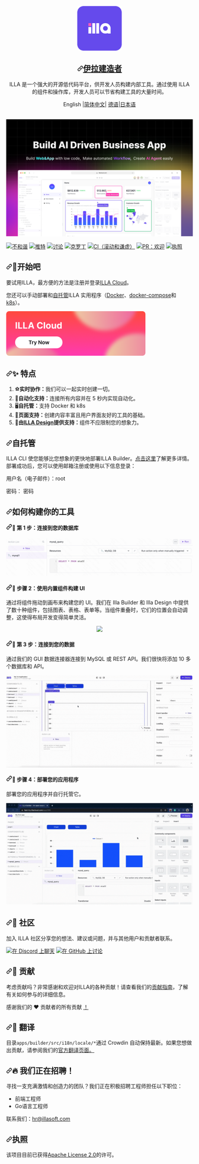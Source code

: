 <div class="Box-sc-g0xbh4-0 bJMeLZ js-snippet-clipboard-copy-unpositioned" data-hpc="true"><article class="markdown-body entry-content container-lg" itemprop="text"><div align="center" dir="auto">
  <a href="https://cloud.illacloud.com?utm_source=github&amp;utm_medium=readme&amp;utm_campaign=github-readme" rel="nofollow">
    <img alt="伊拉设计标志" width="120px" height="120px" src="https://github.com/illacloud/.github/raw/main/assets/images/illa-logo.svg" style="max-width: 100%;">
  </a>
</div>
<h1 align="center" tabindex="-1" dir="auto"><a id="user-content-illa-builder-" class="anchor" aria-hidden="true" tabindex="-1" href="#illa-builder-"><svg class="octicon octicon-link" viewBox="0 0 16 16" version="1.1" width="16" height="16" aria-hidden="true"><path d="m7.775 3.275 1.25-1.25a3.5 3.5 0 1 1 4.95 4.95l-2.5 2.5a3.5 3.5 0 0 1-4.95 0 .751.751 0 0 1 .018-1.042.751.751 0 0 1 1.042-.018 1.998 1.998 0 0 0 2.83 0l2.5-2.5a2.002 2.002 0 0 0-2.83-2.83l-1.25 1.25a.751.751 0 0 1-1.042-.018.751.751 0 0 1-.018-1.042Zm-4.69 9.64a1.998 1.998 0 0 0 2.83 0l1.25-1.25a.751.751 0 0 1 1.042.018.751.751 0 0 1 .018 1.042l-1.25 1.25a3.5 3.5 0 1 1-4.95-4.95l2.5-2.5a3.5 3.5 0 0 1 4.95 0 .751.751 0 0 1-.018 1.042.751.751 0 0 1-1.042.018 1.998 1.998 0 0 0-2.83 0l-2.5 2.5a1.998 1.998 0 0 0 0 2.83Z"></path></svg></a><a href="https://cloud.illacloud.com?utm_source=github&amp;utm_medium=readme&amp;utm_campaign=github-readme" rel="nofollow"><font style="vertical-align: inherit;"><font style="vertical-align: inherit;">伊拉建造者</font></font></a> </h1>
<p align="center" dir="auto"><font style="vertical-align: inherit;"><font style="vertical-align: inherit;">ILLA 是一个强大的开源低代码平台，供开发人员构建内部工具。</font><font style="vertical-align: inherit;">通过使用 ILLA 的组件和操作库，开发人员可以节省构建工具的大量时间。</font></font></p>
<div align="center" dir="auto"><font style="vertical-align: inherit;"><font style="vertical-align: inherit;">
English |</font></font><a href="https://github.com/illacloud/illa-builder/blob/beta/README-CN.md"><font style="vertical-align: inherit;"><font style="vertical-align: inherit;">简体中文</font></font></a><font style="vertical-align: inherit;"><font style="vertical-align: inherit;">| </font></font><a href="https://github.com/illacloud/illa-builder/blob/beta/README-DE.md"><font style="vertical-align: inherit;"><font style="vertical-align: inherit;">德语</font></font></a><font style="vertical-align: inherit;"><font style="vertical-align: inherit;">|</font></font><a href="https://github.com/illacloud/illa-builder/blob/beta/README-JP.md"><font style="vertical-align: inherit;"><font style="vertical-align: inherit;">日本语</font></font></a>
</div>
<br>
<p align="center" dir="auto">
<a href="https://cloud.illacloud.com?utm_source=github&amp;utm_medium=readme&amp;utm_campaign=github-readme" rel="nofollow">
  <img width="800" alt="GitHub(1)" src="https://github.com/illacloud/.github/raw/main/assets/2024/Jan/GitHub%20-%20Readme.png" style="max-width: 100%;">
</a>
</p>
<p dir="auto"><a href="https://discord.gg/illacloud" rel="nofollow"><img src="https://camo.githubusercontent.com/ddbf41573444234433cf6de2659ef56d3b13c5be14969bcb049ee02ebbe0d721/68747470733a2f2f696d672e736869656c64732e696f2f62616467652f636861742d446973636f72642d3732383944413f6c6f676f3d646973636f7264" alt="不和谐" data-canonical-src="https://img.shields.io/badge/chat-Discord-7289DA?logo=discord" style="max-width: 100%;"></a>
<a href="https://twitter.com/illacloudHQ" rel="nofollow"><img src="https://camo.githubusercontent.com/96f966e941ce7cb1a3475d279c142a8d5dda17370130df95272182147f5af66a/68747470733a2f2f696d672e736869656c64732e696f2f62616467652f547769747465722d3144413146323f6c6f676f3d78266c6f676f436f6c6f723d7768697465" alt="推特" data-canonical-src="https://img.shields.io/badge/Twitter-1DA1F2?logo=x&amp;logoColor=white" style="max-width: 100%;"></a>
<a href="https://github.com/orgs/illacloud/discussions"><img src="https://camo.githubusercontent.com/5ccf68bcf33036de63c4c00779b451b3985faee5a22f2c30801c03a14e722994/68747470733a2f2f696d672e736869656c64732e696f2f62616467652f64697363757373696f6e732d4769744875622d3333333333333f6c6f676f3d676974687562" alt="讨论" data-canonical-src="https://img.shields.io/badge/discussions-GitHub-333333?logo=github" style="max-width: 100%;"></a>
<a href="https://crowdin.com/project/illa-builder" rel="nofollow"><img src="https://camo.githubusercontent.com/5c2ecb6f55406d54f94fc382291cdb6643a186b916dc21ba8c2c6c4ffee21d6c/68747470733a2f2f6261646765732e63726f7764696e2e6e65742f696c6c612d6275696c6465722f6c6f63616c697a65642e737667" alt="克罗丁" data-canonical-src="https://badges.crowdin.net/illa-builder/localized.svg" style="max-width: 100%;"></a>
<a href="https://github.com/illacloud/illa-builder/actions/workflows/build-docker.yml?query=branch%3Amain"><img src="https://github.com/illacloud/illa-builder/actions/workflows/build-docker.yml/badge.svg?query=branch%3Amain" alt="CI（滚动和谦虚）" style="max-width: 100%;"></a>
<a href="https://github.com/illacloud/illa-builder/pulls"><img src="https://camo.githubusercontent.com/656a761e31f370070b46fce93a19631cf370a6ae0c9218439e4fca8a43f671cd/68747470733a2f2f696d672e736869656c64732e696f2f62616467652f50523a732d77656c636f6d652d627269676874677265656e2e737667" alt="PR：欢迎" data-canonical-src="https://img.shields.io/badge/PR:s-welcome-brightgreen.svg" style="max-width: 100%;"></a>
<a href="https://www.apache.org/licenses/LICENSE-2.0.html" rel="nofollow"><img src="https://camo.githubusercontent.com/df64191082b04ffbf30691bc304480387b825b419a73e3df02bbca446fc806d7/68747470733a2f2f696d672e736869656c64732e696f2f62616467652f6c6963656e73652d417061636865253230322d3445423142412e7376673f7374796c653d736f6369616c666c61742d73717561726526" alt="执照" data-canonical-src="https://img.shields.io/badge/license-Apache%202-4EB1BA.svg?style=socialflat-square&amp;" style="max-width: 100%;"></a></p>
<h2 tabindex="-1" dir="auto"><a id="user-content-get-started" class="anchor" aria-hidden="true" tabindex="-1" href="#get-started"><svg class="octicon octicon-link" viewBox="0 0 16 16" version="1.1" width="16" height="16" aria-hidden="true"><path d="m7.775 3.275 1.25-1.25a3.5 3.5 0 1 1 4.95 4.95l-2.5 2.5a3.5 3.5 0 0 1-4.95 0 .751.751 0 0 1 .018-1.042.751.751 0 0 1 1.042-.018 1.998 1.998 0 0 0 2.83 0l2.5-2.5a2.002 2.002 0 0 0-2.83-2.83l-1.25 1.25a.751.751 0 0 1-1.042-.018.751.751 0 0 1-.018-1.042Zm-4.69 9.64a1.998 1.998 0 0 0 2.83 0l1.25-1.25a.751.751 0 0 1 1.042.018.751.751 0 0 1 .018 1.042l-1.25 1.25a3.5 3.5 0 1 1-4.95-4.95l2.5-2.5a3.5 3.5 0 0 1 4.95 0 .751.751 0 0 1-.018 1.042.751.751 0 0 1-1.042.018 1.998 1.998 0 0 0-2.83 0l-2.5 2.5a1.998 1.998 0 0 0 0 2.83Z"></path></svg></a><font style="vertical-align: inherit;"><font style="vertical-align: inherit;">🚀开始吧</font></font></h2>
<p dir="auto"><font style="vertical-align: inherit;"><font style="vertical-align: inherit;">要试用ILLA，最方便的方法是注册并登录</font></font><a href="https://cloud.illacloud.com?utm_source=github&amp;utm_medium=readme&amp;utm_campaign=github-readme" rel="nofollow"><font style="vertical-align: inherit;"><font style="vertical-align: inherit;">ILLA Cloud</font></font></a><font style="vertical-align: inherit;"><font style="vertical-align: inherit;">。</font></font></p>
<p dir="auto"><font style="vertical-align: inherit;"><font style="vertical-align: inherit;">您还可以手动部署和</font></font><a href="https://docs.illacloud.com/self-hosted-deployment/" rel="nofollow"><font style="vertical-align: inherit;"><font style="vertical-align: inherit;">自托管</font></font></a><font style="vertical-align: inherit;"><font style="vertical-align: inherit;">ILLA 实用程序（</font></font><a href="https://www.docker.com/" rel="nofollow"><font style="vertical-align: inherit;"><font style="vertical-align: inherit;">Docker</font></font></a><font style="vertical-align: inherit;"><font style="vertical-align: inherit;">、</font></font><a href="https://docs.docker.com/compose/" rel="nofollow"><font style="vertical-align: inherit;"><font style="vertical-align: inherit;">docker-compose</font></font></a><font style="vertical-align: inherit;"><font style="vertical-align: inherit;">和</font></font><a href="https://kubernetes.io/" rel="nofollow"><font style="vertical-align: inherit;"><font style="vertical-align: inherit;">k8s</font></font></a><font style="vertical-align: inherit;"><font style="vertical-align: inherit;">）。</font></font></p>
<p dir="auto">
  <a href="https://cloud.illacloud.com?utm_source=github&amp;utm_medium=readme&amp;utm_campaign=github-readme" rel="nofollow"><img src="https://raw.githubusercontent.com/illacloud/.github/main/assets/images/ILLA%20Cloud.png" height="120" style="max-width: 100%;">
</a></p>
<h2 tabindex="-1" dir="auto"><a id="user-content--features" class="anchor" aria-hidden="true" tabindex="-1" href="#-features"><svg class="octicon octicon-link" viewBox="0 0 16 16" version="1.1" width="16" height="16" aria-hidden="true"><path d="m7.775 3.275 1.25-1.25a3.5 3.5 0 1 1 4.95 4.95l-2.5 2.5a3.5 3.5 0 0 1-4.95 0 .751.751 0 0 1 .018-1.042.751.751 0 0 1 1.042-.018 1.998 1.998 0 0 0 2.83 0l2.5-2.5a2.002 2.002 0 0 0-2.83-2.83l-1.25 1.25a.751.751 0 0 1-1.042-.018.751.751 0 0 1-.018-1.042Zm-4.69 9.64a1.998 1.998 0 0 0 2.83 0l1.25-1.25a.751.751 0 0 1 1.042.018.751.751 0 0 1 .018 1.042l-1.25 1.25a3.5 3.5 0 1 1-4.95-4.95l2.5-2.5a3.5 3.5 0 0 1 4.95 0 .751.751 0 0 1-.018 1.042.751.751 0 0 1-1.042.018 1.998 1.998 0 0 0-2.83 0l-2.5 2.5a1.998 1.998 0 0 0 0 2.83Z"></path></svg></a><font style="vertical-align: inherit;"><font style="vertical-align: inherit;">✨ 特点</font></font></h2>
<ol dir="auto">
<li><font style="vertical-align: inherit;"><font style="vertical-align: inherit;">⚽</font></font><strong><font style="vertical-align: inherit;"><font style="vertical-align: inherit;">实时协作：</font></font></strong><font style="vertical-align: inherit;"><font style="vertical-align: inherit;">我们可以一起实时创建一切。</font></font></li>
<li><font style="vertical-align: inherit;"><font style="vertical-align: inherit;">🤖</font></font><strong><font style="vertical-align: inherit;"><font style="vertical-align: inherit;">自动化支持：</font></font></strong><font style="vertical-align: inherit;"><font style="vertical-align: inherit;">连接所有内容并在 5 秒内实现自动化。</font></font></li>
<li><font style="vertical-align: inherit;"><font style="vertical-align: inherit;">🖥</font></font><strong><font style="vertical-align: inherit;"><font style="vertical-align: inherit;">自托管：</font></font></strong><font style="vertical-align: inherit;"><font style="vertical-align: inherit;">支持 Docker 和 k8s</font></font></li>
<li><font style="vertical-align: inherit;"><font style="vertical-align: inherit;">📝</font></font><strong><font style="vertical-align: inherit;"><font style="vertical-align: inherit;">页面支持：</font></font></strong><font style="vertical-align: inherit;"><font style="vertical-align: inherit;">创建内容丰富且用户界面友好的工具的基础。</font></font></li>
<li><font style="vertical-align: inherit;"><font style="vertical-align: inherit;">🎨</font></font><strong><font style="vertical-align: inherit;"><font style="vertical-align: inherit;">由</font></font></strong><strong><a href="https://github.com/illacloud/illa-design"><font style="vertical-align: inherit;"><font style="vertical-align: inherit;">ILLA Design</font></font></a><font style="vertical-align: inherit;"><font style="vertical-align: inherit;">提供支持：</font></font></strong><font style="vertical-align: inherit;"><font style="vertical-align: inherit;">组件不应限制您的想象力。</font></font></li>
</ol>
<h2 tabindex="-1" dir="auto"><a id="user-content-self-hosted" class="anchor" aria-hidden="true" tabindex="-1" href="#self-hosted"><svg class="octicon octicon-link" viewBox="0 0 16 16" version="1.1" width="16" height="16" aria-hidden="true"><path d="m7.775 3.275 1.25-1.25a3.5 3.5 0 1 1 4.95 4.95l-2.5 2.5a3.5 3.5 0 0 1-4.95 0 .751.751 0 0 1 .018-1.042.751.751 0 0 1 1.042-.018 1.998 1.998 0 0 0 2.83 0l2.5-2.5a2.002 2.002 0 0 0-2.83-2.83l-1.25 1.25a.751.751 0 0 1-1.042-.018.751.751 0 0 1-.018-1.042Zm-4.69 9.64a1.998 1.998 0 0 0 2.83 0l1.25-1.25a.751.751 0 0 1 1.042.018.751.751 0 0 1 .018 1.042l-1.25 1.25a3.5 3.5 0 1 1-4.95-4.95l2.5-2.5a3.5 3.5 0 0 1 4.95 0 .751.751 0 0 1-.018 1.042.751.751 0 0 1-1.042.018 1.998 1.998 0 0 0-2.83 0l-2.5 2.5a1.998 1.998 0 0 0 0 2.83Z"></path></svg></a><font style="vertical-align: inherit;"><font style="vertical-align: inherit;">自托管</font></font></h2>
<p dir="auto"><font style="vertical-align: inherit;"><font style="vertical-align: inherit;">ILLA CLI 使您能够比您想象的更快地部署ILLA Builder。</font></font><a href="https://docs.illacloud.com/self-hosted-deployment" rel="nofollow"><font style="vertical-align: inherit;"><font style="vertical-align: inherit;">点击这里</font></font></a><font style="vertical-align: inherit;"><font style="vertical-align: inherit;">了解更多详情。</font><font style="vertical-align: inherit;">部署成功后，您可以使用邮箱注册或使用以下信息登录：</font></font></p>
<p align="left" dir="auto"><font style="vertical-align: inherit;"><font style="vertical-align: inherit;">用户名（电子邮件）：root</font></font></p>
<p align="left" dir="auto"><font style="vertical-align: inherit;"><font style="vertical-align: inherit;">密码： 密码</font></font></p>
<h2 tabindex="-1" dir="auto"><a id="user-content-how-to-build-your-tool" class="anchor" aria-hidden="true" tabindex="-1" href="#how-to-build-your-tool"><svg class="octicon octicon-link" viewBox="0 0 16 16" version="1.1" width="16" height="16" aria-hidden="true"><path d="m7.775 3.275 1.25-1.25a3.5 3.5 0 1 1 4.95 4.95l-2.5 2.5a3.5 3.5 0 0 1-4.95 0 .751.751 0 0 1 .018-1.042.751.751 0 0 1 1.042-.018 1.998 1.998 0 0 0 2.83 0l2.5-2.5a2.002 2.002 0 0 0-2.83-2.83l-1.25 1.25a.751.751 0 0 1-1.042-.018.751.751 0 0 1-.018-1.042Zm-4.69 9.64a1.998 1.998 0 0 0 2.83 0l1.25-1.25a.751.751 0 0 1 1.042.018.751.751 0 0 1 .018 1.042l-1.25 1.25a3.5 3.5 0 1 1-4.95-4.95l2.5-2.5a3.5 3.5 0 0 1 4.95 0 .751.751 0 0 1-.018 1.042.751.751 0 0 1-1.042.018 1.998 1.998 0 0 0-2.83 0l-2.5 2.5a1.998 1.998 0 0 0 0 2.83Z"></path></svg></a><font style="vertical-align: inherit;"><font style="vertical-align: inherit;">如何构建你的工具</font></font></h2>
<h4 tabindex="-1" dir="auto"><a id="user-content--step-1-connect-to-your-database" class="anchor" aria-hidden="true" tabindex="-1" href="#-step-1-connect-to-your-database"><svg class="octicon octicon-link" viewBox="0 0 16 16" version="1.1" width="16" height="16" aria-hidden="true"><path d="m7.775 3.275 1.25-1.25a3.5 3.5 0 1 1 4.95 4.95l-2.5 2.5a3.5 3.5 0 0 1-4.95 0 .751.751 0 0 1 .018-1.042.751.751 0 0 1 1.042-.018 1.998 1.998 0 0 0 2.83 0l2.5-2.5a2.002 2.002 0 0 0-2.83-2.83l-1.25 1.25a.751.751 0 0 1-1.042-.018.751.751 0 0 1-.018-1.042Zm-4.69 9.64a1.998 1.998 0 0 0 2.83 0l1.25-1.25a.751.751 0 0 1 1.042.018.751.751 0 0 1 .018 1.042l-1.25 1.25a3.5 3.5 0 1 1-4.95-4.95l2.5-2.5a3.5 3.5 0 0 1 4.95 0 .751.751 0 0 1-.018 1.042.751.751 0 0 1-1.042.018 1.998 1.998 0 0 0-2.83 0l-2.5 2.5a1.998 1.998 0 0 0 0 2.83Z"></path></svg></a><font style="vertical-align: inherit;"><font style="vertical-align: inherit;">🎯 第 1 步：连接到您的数据库</font></font></h4>
<p align="center" dir="auto">
  <a href="https://cloud.illacloud.com?utm_source=github&amp;utm_medium=readme&amp;utm_campaign=github-readme" rel="nofollow">
    <img src="https://github.com/illacloud/.github/raw/main/assets/images/sql.jpeg" style="max-width: 100%;">
  </a>
</p>
<h4 tabindex="-1" dir="auto"><a id="user-content--step-2-build-ui-with-built-in-components" class="anchor" aria-hidden="true" tabindex="-1" href="#-step-2-build-ui-with-built-in-components"><svg class="octicon octicon-link" viewBox="0 0 16 16" version="1.1" width="16" height="16" aria-hidden="true"><path d="m7.775 3.275 1.25-1.25a3.5 3.5 0 1 1 4.95 4.95l-2.5 2.5a3.5 3.5 0 0 1-4.95 0 .751.751 0 0 1 .018-1.042.751.751 0 0 1 1.042-.018 1.998 1.998 0 0 0 2.83 0l2.5-2.5a2.002 2.002 0 0 0-2.83-2.83l-1.25 1.25a.751.751 0 0 1-1.042-.018.751.751 0 0 1-.018-1.042Zm-4.69 9.64a1.998 1.998 0 0 0 2.83 0l1.25-1.25a.751.751 0 0 1 1.042.018.751.751 0 0 1 .018 1.042l-1.25 1.25a3.5 3.5 0 1 1-4.95-4.95l2.5-2.5a3.5 3.5 0 0 1 4.95 0 .751.751 0 0 1-.018 1.042.751.751 0 0 1-1.042.018 1.998 1.998 0 0 0-2.83 0l-2.5 2.5a1.998 1.998 0 0 0 0 2.83Z"></path></svg></a><font style="vertical-align: inherit;"><font style="vertical-align: inherit;">🎨 步骤 2：使用内置组件构建 UI</font></font></h4>
<p dir="auto"><font style="vertical-align: inherit;"><font style="vertical-align: inherit;">通过将组件拖动到画布来构建您的 UI。</font><font style="vertical-align: inherit;">我们在 Illa Builder 和 Illa Design 中提供了数十种组件，包括图表、表格、表单等。</font><font style="vertical-align: inherit;">当组件重叠时，它们的位置会自动调整，这使得布局开发变得简单灵活。</font></font></p>
<p align="center" dir="auto">
  <animated-image data-catalyst=""><a href="https://cloud.illacloud.com?utm_source=github&amp;utm_medium=readme&amp;utm_campaign=github-readme" rel="nofollow" data-target="animated-image.originalLink">
    <img src="https://github.com/illacloud/.github/raw/main/assets/images/edit-ui-with-components.gif" style="max-width: 100%; display: inline-block;" data-target="animated-image.originalImage">
  </a>
      <span class="AnimatedImagePlayer" data-target="animated-image.player" hidden="">
        <a data-target="animated-image.replacedLink" class="AnimatedImagePlayer-images" href="https://cloud.illacloud.com/?utm_source=github&amp;utm_medium=readme&amp;utm_campaign=github-readme" target="_blank">
          <a data-target="animated-image.openButton" aria-label="在新窗口中打开 edit-ui-with-components.gif" class="AnimatedImagePlayer-button" href="https://cloud.illacloud.com/?utm_source=github&amp;utm_medium=readme&amp;utm_campaign=github-readme" target="_blank">
            <svg aria-hidden="true" class="octicon" xmlns="http://www.w3.org/2000/svg" viewBox="0 0 16 16" width="16" height="16">
              <path fill-rule="evenodd" d="M10.604 1h4.146a.25.25 0 01.25.25v4.146a.25.25 0 01-.427.177L13.03 4.03 9.28 7.78a.75.75 0 01-1.06-1.06l3.75-3.75-1.543-1.543A.25.25 0 0110.604 1zM3.75 2A1.75 1.75 0 002 3.75v8.5c0 .966.784 1.75 1.75 1.75h8.5A1.75 1.75 0 0014 12.25v-3.5a.75.75 0 00-1.5 0v3.5a.25.25 0 01-.25.25h-8.5a.25.25 0 01-.25-.25v-8.5a.25.25 0 01.25-.25h3.5a.75.75 0 000-1.5h-3.5z"></path>
            </svg>
          </a>
        </span>
      </span></animated-image>
</p>
<h4 tabindex="-1" dir="auto"><a id="user-content--step-3-connect-to-your-data" class="anchor" aria-hidden="true" tabindex="-1" href="#-step-3-connect-to-your-data"><svg class="octicon octicon-link" viewBox="0 0 16 16" version="1.1" width="16" height="16" aria-hidden="true"><path d="m7.775 3.275 1.25-1.25a3.5 3.5 0 1 1 4.95 4.95l-2.5 2.5a3.5 3.5 0 0 1-4.95 0 .751.751 0 0 1 .018-1.042.751.751 0 0 1 1.042-.018 1.998 1.998 0 0 0 2.83 0l2.5-2.5a2.002 2.002 0 0 0-2.83-2.83l-1.25 1.25a.751.751 0 0 1-1.042-.018.751.751 0 0 1-.018-1.042Zm-4.69 9.64a1.998 1.998 0 0 0 2.83 0l1.25-1.25a.751.751 0 0 1 1.042.018.751.751 0 0 1 .018 1.042l-1.25 1.25a3.5 3.5 0 1 1-4.95-4.95l2.5-2.5a3.5 3.5 0 0 1 4.95 0 .751.751 0 0 1-.018 1.042.751.751 0 0 1-1.042.018 1.998 1.998 0 0 0-2.83 0l-2.5 2.5a1.998 1.998 0 0 0 0 2.83Z"></path></svg></a><font style="vertical-align: inherit;"><font style="vertical-align: inherit;">🔌 第 3 步：连接到您的数据</font></font></h4>
<p dir="auto"><font style="vertical-align: inherit;"><font style="vertical-align: inherit;">通过我们的 GUI 数据连接器连接到 MySQL 或 REST API。</font><font style="vertical-align: inherit;">我们很快将添加 10 多个数据库和 API。</font></font></p>
<p align="center" dir="auto">
  <animated-image data-catalyst=""><a href="https://cloud.illacloud.com?utm_source=github&amp;utm_medium=readme&amp;utm_campaign=github-readme" rel="nofollow" data-target="animated-image.originalLink">
    <img src="https://github.com/illacloud/.github/raw/main/assets/images/connect-your-data.gif" style="max-width: 100%; display: inline-block;" data-target="animated-image.originalImage">
  </a>
      <span class="AnimatedImagePlayer" data-target="animated-image.player" hidden="">
        <a data-target="animated-image.replacedLink" class="AnimatedImagePlayer-images" href="https://cloud.illacloud.com/?utm_source=github&amp;utm_medium=readme&amp;utm_campaign=github-readme" target="_blank">
          <a data-target="animated-image.openButton" aria-label="在新窗口中打开 connect-your-data.gif" class="AnimatedImagePlayer-button" href="https://cloud.illacloud.com/?utm_source=github&amp;utm_medium=readme&amp;utm_campaign=github-readme" target="_blank">
            <svg aria-hidden="true" class="octicon" xmlns="http://www.w3.org/2000/svg" viewBox="0 0 16 16" width="16" height="16">
              <path fill-rule="evenodd" d="M10.604 1h4.146a.25.25 0 01.25.25v4.146a.25.25 0 01-.427.177L13.03 4.03 9.28 7.78a.75.75 0 01-1.06-1.06l3.75-3.75-1.543-1.543A.25.25 0 0110.604 1zM3.75 2A1.75 1.75 0 002 3.75v8.5c0 .966.784 1.75 1.75 1.75h8.5A1.75 1.75 0 0014 12.25v-3.5a.75.75 0 00-1.5 0v3.5a.25.25 0 01-.25.25h-8.5a.25.25 0 01-.25-.25v-8.5a.25.25 0 01.25-.25h3.5a.75.75 0 000-1.5h-3.5z"></path>
            </svg>
          </a>
        </span>
      </span></animated-image>
</p>
<h4 tabindex="-1" dir="auto"><a id="user-content--step-4-deploy-your-app" class="anchor" aria-hidden="true" tabindex="-1" href="#-step-4-deploy-your-app"><svg class="octicon octicon-link" viewBox="0 0 16 16" version="1.1" width="16" height="16" aria-hidden="true"><path d="m7.775 3.275 1.25-1.25a3.5 3.5 0 1 1 4.95 4.95l-2.5 2.5a3.5 3.5 0 0 1-4.95 0 .751.751 0 0 1 .018-1.042.751.751 0 0 1 1.042-.018 1.998 1.998 0 0 0 2.83 0l2.5-2.5a2.002 2.002 0 0 0-2.83-2.83l-1.25 1.25a.751.751 0 0 1-1.042-.018.751.751 0 0 1-.018-1.042Zm-4.69 9.64a1.998 1.998 0 0 0 2.83 0l1.25-1.25a.751.751 0 0 1 1.042.018.751.751 0 0 1 .018 1.042l-1.25 1.25a3.5 3.5 0 1 1-4.95-4.95l2.5-2.5a3.5 3.5 0 0 1 4.95 0 .751.751 0 0 1-.018 1.042.751.751 0 0 1-1.042.018 1.998 1.998 0 0 0-2.83 0l-2.5 2.5a1.998 1.998 0 0 0 0 2.83Z"></path></svg></a><font style="vertical-align: inherit;"><font style="vertical-align: inherit;">🚀 步骤 4：部署您的应用程序</font></font></h4>
<p dir="auto"><font style="vertical-align: inherit;"><font style="vertical-align: inherit;">部署您的应用程序并自行托管它。</font></font></p>
<p align="center" dir="auto">
  <animated-image data-catalyst=""><a href="https://cloud.illacloud.com?utm_source=github&amp;utm_medium=readme&amp;utm_campaign=github-readme" rel="nofollow" data-target="animated-image.originalLink">
    <img src="https://github.com/illacloud/.github/raw/main/assets/images/deploy.gif" style="max-width: 100%; display: inline-block;" data-target="animated-image.originalImage">
  </a>
      <span class="AnimatedImagePlayer" data-target="animated-image.player" hidden="">
        <a data-target="animated-image.replacedLink" class="AnimatedImagePlayer-images" href="https://cloud.illacloud.com/?utm_source=github&amp;utm_medium=readme&amp;utm_campaign=github-readme" target="_blank">
          <a data-target="animated-image.openButton" aria-label="在新窗口中打开deploy.gif" class="AnimatedImagePlayer-button" href="https://cloud.illacloud.com/?utm_source=github&amp;utm_medium=readme&amp;utm_campaign=github-readme" target="_blank">
            <svg aria-hidden="true" class="octicon" xmlns="http://www.w3.org/2000/svg" viewBox="0 0 16 16" width="16" height="16">
              <path fill-rule="evenodd" d="M10.604 1h4.146a.25.25 0 01.25.25v4.146a.25.25 0 01-.427.177L13.03 4.03 9.28 7.78a.75.75 0 01-1.06-1.06l3.75-3.75-1.543-1.543A.25.25 0 0110.604 1zM3.75 2A1.75 1.75 0 002 3.75v8.5c0 .966.784 1.75 1.75 1.75h8.5A1.75 1.75 0 0014 12.25v-3.5a.75.75 0 00-1.5 0v3.5a.25.25 0 01-.25.25h-8.5a.25.25 0 01-.25-.25v-8.5a.25.25 0 01.25-.25h3.5a.75.75 0 000-1.5h-3.5z"></path>
            </svg>
          </a>
        </span>
      </span></animated-image>
</p>
<h2 tabindex="-1" dir="auto"><a id="user-content--community" class="anchor" aria-hidden="true" tabindex="-1" href="#-community"><svg class="octicon octicon-link" viewBox="0 0 16 16" version="1.1" width="16" height="16" aria-hidden="true"><path d="m7.775 3.275 1.25-1.25a3.5 3.5 0 1 1 4.95 4.95l-2.5 2.5a3.5 3.5 0 0 1-4.95 0 .751.751 0 0 1 .018-1.042.751.751 0 0 1 1.042-.018 1.998 1.998 0 0 0 2.83 0l2.5-2.5a2.002 2.002 0 0 0-2.83-2.83l-1.25 1.25a.751.751 0 0 1-1.042-.018.751.751 0 0 1-.018-1.042Zm-4.69 9.64a1.998 1.998 0 0 0 2.83 0l1.25-1.25a.751.751 0 0 1 1.042.018.751.751 0 0 1 .018 1.042l-1.25 1.25a3.5 3.5 0 1 1-4.95-4.95l2.5-2.5a3.5 3.5 0 0 1 4.95 0 .751.751 0 0 1-.018 1.042.751.751 0 0 1-1.042.018 1.998 1.998 0 0 0-2.83 0l-2.5 2.5a1.998 1.998 0 0 0 0 2.83Z"></path></svg></a><font style="vertical-align: inherit;"><font style="vertical-align: inherit;">💬 社区</font></font></h2>
<p dir="auto"><font style="vertical-align: inherit;"><font style="vertical-align: inherit;">加入 ILLA 社区分享您的想法、建议或问题，并与其他用户和贡献者联系。</font></font></p>
<p dir="auto"><a href="https://discord.gg/illacloud" rel="nofollow"><img src="https://camo.githubusercontent.com/ddbf41573444234433cf6de2659ef56d3b13c5be14969bcb049ee02ebbe0d721/68747470733a2f2f696d672e736869656c64732e696f2f62616467652f636861742d446973636f72642d3732383944413f6c6f676f3d646973636f7264" alt="在 Discord 上聊天" data-canonical-src="https://img.shields.io/badge/chat-Discord-7289DA?logo=discord" style="max-width: 100%;"></a>   <a href="https://github.com/orgs/illacloud/discussions"><img src="https://camo.githubusercontent.com/5ccf68bcf33036de63c4c00779b451b3985faee5a22f2c30801c03a14e722994/68747470733a2f2f696d672e736869656c64732e696f2f62616467652f64697363757373696f6e732d4769744875622d3333333333333f6c6f676f3d676974687562" alt="在 GitHub 上讨论" data-canonical-src="https://img.shields.io/badge/discussions-GitHub-333333?logo=github" style="max-width: 100%;"></a></p>
<h2 tabindex="-1" dir="auto"><a id="user-content--contributing" class="anchor" aria-hidden="true" tabindex="-1" href="#-contributing"><svg class="octicon octicon-link" viewBox="0 0 16 16" version="1.1" width="16" height="16" aria-hidden="true"><path d="m7.775 3.275 1.25-1.25a3.5 3.5 0 1 1 4.95 4.95l-2.5 2.5a3.5 3.5 0 0 1-4.95 0 .751.751 0 0 1 .018-1.042.751.751 0 0 1 1.042-.018 1.998 1.998 0 0 0 2.83 0l2.5-2.5a2.002 2.002 0 0 0-2.83-2.83l-1.25 1.25a.751.751 0 0 1-1.042-.018.751.751 0 0 1-.018-1.042Zm-4.69 9.64a1.998 1.998 0 0 0 2.83 0l1.25-1.25a.751.751 0 0 1 1.042.018.751.751 0 0 1 .018 1.042l-1.25 1.25a3.5 3.5 0 1 1-4.95-4.95l2.5-2.5a3.5 3.5 0 0 1 4.95 0 .751.751 0 0 1-.018 1.042.751.751 0 0 1-1.042.018 1.998 1.998 0 0 0-2.83 0l-2.5 2.5a1.998 1.998 0 0 0 0 2.83Z"></path></svg></a><font style="vertical-align: inherit;"><font style="vertical-align: inherit;">🌱 贡献</font></font></h2>
<p dir="auto"><font style="vertical-align: inherit;"><font style="vertical-align: inherit;">考虑贡献吗？</font><font style="vertical-align: inherit;">非常感谢和欢迎对ILLA的各种贡献！</font><font style="vertical-align: inherit;">请查看我们的</font></font><a href="/illacloud/illa-builder/blob/beta/CONTRIBUTING.md"><font style="vertical-align: inherit;"><font style="vertical-align: inherit;">贡献指南</font></font></a><font style="vertical-align: inherit;"><font style="vertical-align: inherit;">，了解有关如何参与的详细信息。</font></font></p>
<p dir="auto"><font style="vertical-align: inherit;"><font style="vertical-align: inherit;">感谢我们的 ❤︎ 贡献者的所有贡献  </font></font><a href="https://github.com/illacloud/illa-builder/graphs/contributors"><font style="vertical-align: inherit;"><font style="vertical-align: inherit;">！</font></font></a></p>
<h2 tabindex="-1" dir="auto"><a id="user-content--translating" class="anchor" aria-hidden="true" tabindex="-1" href="#-translating"><svg class="octicon octicon-link" viewBox="0 0 16 16" version="1.1" width="16" height="16" aria-hidden="true"><path d="m7.775 3.275 1.25-1.25a3.5 3.5 0 1 1 4.95 4.95l-2.5 2.5a3.5 3.5 0 0 1-4.95 0 .751.751 0 0 1 .018-1.042.751.751 0 0 1 1.042-.018 1.998 1.998 0 0 0 2.83 0l2.5-2.5a2.002 2.002 0 0 0-2.83-2.83l-1.25 1.25a.751.751 0 0 1-1.042-.018.751.751 0 0 1-.018-1.042Zm-4.69 9.64a1.998 1.998 0 0 0 2.83 0l1.25-1.25a.751.751 0 0 1 1.042.018.751.751 0 0 1 .018 1.042l-1.25 1.25a3.5 3.5 0 1 1-4.95-4.95l2.5-2.5a3.5 3.5 0 0 1 4.95 0 .751.751 0 0 1-.018 1.042.751.751 0 0 1-1.042.018 1.998 1.998 0 0 0-2.83 0l-2.5 2.5a1.998 1.998 0 0 0 0 2.83Z"></path></svg></a><font style="vertical-align: inherit;"><font style="vertical-align: inherit;">📢 翻译</font></font></h2>
<p dir="auto"><font style="vertical-align: inherit;"><font style="vertical-align: inherit;">目录</font></font><code>apps/builder/src/i18n/locale/*</code><font style="vertical-align: inherit;"><font style="vertical-align: inherit;">通过 Crowdin 自动保持最新。</font><font style="vertical-align: inherit;">如果您想做出贡献，</font><font style="vertical-align: inherit;">请参阅我们的</font></font><a href="https://crowdin.com/project/illa-builder" rel="nofollow"><font style="vertical-align: inherit;"><font style="vertical-align: inherit;">官方翻译页面。</font></font></a><font style="vertical-align: inherit;"></font></p>
<h2 tabindex="-1" dir="auto"><a id="user-content--we-are-hiring" class="anchor" aria-hidden="true" tabindex="-1" href="#-we-are-hiring"><svg class="octicon octicon-link" viewBox="0 0 16 16" version="1.1" width="16" height="16" aria-hidden="true"><path d="m7.775 3.275 1.25-1.25a3.5 3.5 0 1 1 4.95 4.95l-2.5 2.5a3.5 3.5 0 0 1-4.95 0 .751.751 0 0 1 .018-1.042.751.751 0 0 1 1.042-.018 1.998 1.998 0 0 0 2.83 0l2.5-2.5a2.002 2.002 0 0 0-2.83-2.83l-1.25 1.25a.751.751 0 0 1-1.042-.018.751.751 0 0 1-.018-1.042Zm-4.69 9.64a1.998 1.998 0 0 0 2.83 0l1.25-1.25a.751.751 0 0 1 1.042.018.751.751 0 0 1 .018 1.042l-1.25 1.25a3.5 3.5 0 1 1-4.95-4.95l2.5-2.5a3.5 3.5 0 0 1 4.95 0 .751.751 0 0 1-.018 1.042.751.751 0 0 1-1.042.018 1.998 1.998 0 0 0-2.83 0l-2.5 2.5a1.998 1.998 0 0 0 0 2.83Z"></path></svg></a><font style="vertical-align: inherit;"><font style="vertical-align: inherit;">🔥 我们正在招聘！</font></font></h2>
<p dir="auto"><font style="vertical-align: inherit;"><font style="vertical-align: inherit;">寻找一支充满激情和创造力的团队？</font><font style="vertical-align: inherit;">我们正在积极招聘工程师担任以下职位：</font></font></p>
<ul dir="auto">
<li><font style="vertical-align: inherit;"><font style="vertical-align: inherit;">前端工程师</font></font></li>
<li><font style="vertical-align: inherit;"><font style="vertical-align: inherit;">Go语言工程师</font></font></li>
</ul>
<p dir="auto"><font style="vertical-align: inherit;"><font style="vertical-align: inherit;">联系我们：</font></font><a href="mailto:hr@illasoft.com"><font style="vertical-align: inherit;"><font style="vertical-align: inherit;">hr@illasoft.com</font></font></a></p>
<h2 tabindex="-1" dir="auto"><a id="user-content-license" class="anchor" aria-hidden="true" tabindex="-1" href="#license"><svg class="octicon octicon-link" viewBox="0 0 16 16" version="1.1" width="16" height="16" aria-hidden="true"><path d="m7.775 3.275 1.25-1.25a3.5 3.5 0 1 1 4.95 4.95l-2.5 2.5a3.5 3.5 0 0 1-4.95 0 .751.751 0 0 1 .018-1.042.751.751 0 0 1 1.042-.018 1.998 1.998 0 0 0 2.83 0l2.5-2.5a2.002 2.002 0 0 0-2.83-2.83l-1.25 1.25a.751.751 0 0 1-1.042-.018.751.751 0 0 1-.018-1.042Zm-4.69 9.64a1.998 1.998 0 0 0 2.83 0l1.25-1.25a.751.751 0 0 1 1.042.018.751.751 0 0 1 .018 1.042l-1.25 1.25a3.5 3.5 0 1 1-4.95-4.95l2.5-2.5a3.5 3.5 0 0 1 4.95 0 .751.751 0 0 1-.018 1.042.751.751 0 0 1-1.042.018 1.998 1.998 0 0 0-2.83 0l-2.5 2.5a1.998 1.998 0 0 0 0 2.83Z"></path></svg></a><font style="vertical-align: inherit;"><font style="vertical-align: inherit;">执照</font></font></h2>
<p dir="auto"><font style="vertical-align: inherit;"><font style="vertical-align: inherit;">该项目目前已获得</font></font><a href="/illacloud/illa-builder/blob/beta/LICENSE"><font style="vertical-align: inherit;"><font style="vertical-align: inherit;">Apache License 2.0</font></font></a><font style="vertical-align: inherit;"><font style="vertical-align: inherit;">的许可。</font></font></p>
</article></div>
